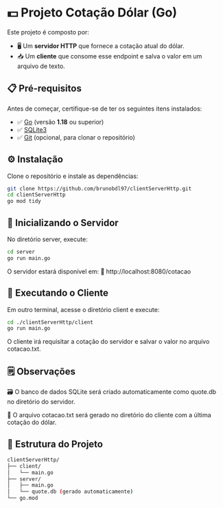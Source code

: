 # 💵 Projeto Cotação Dólar (Go)

Este projeto é composto por:

- 🖥️ Um **servidor HTTP** que fornece a cotação atual do dólar.
- 📥 Um **cliente** que consome esse endpoint e salva o valor em um arquivo de texto.

## 📋 Pré-requisitos

Antes de começar, certifique-se de ter os seguintes itens instalados:

- ✅ [Go](https://golang.org/dl/) (versão **1.18** ou superior)
- ✅ [SQLite3](https://www.sqlite.org/download.html)
- ✅ [Git](https://git-scm.com/) (opcional, para clonar o repositório)

## ⚙️ Instalação

Clone o repositório e instale as dependências:

```bash
git clone https://github.com/brunobdl97/clientServerHttp.git
cd clientServerHttp
go mod tidy
```

## 🚀 Inicializando o Servidor
No diretório server, execute:
```bash
cd server
go run main.go
```
O servidor estará disponível em:
🔗 http://localhost:8080/cotacao

## 📡 Executando o Cliente
Em outro terminal, acesse o diretório client e execute:
```bash
cd ./clientServerHttp/client
go run main.go
```
O cliente irá requisitar a cotação do servidor e salvar o valor no arquivo cotacao.txt.

## 🗒️ Observações
🗃️ O banco de dados SQLite será criado automaticamente como quote.db no diretório do servidor.

📄 O arquivo cotacao.txt será gerado no diretório do cliente com a última cotação do dólar.

## 📁 Estrutura do Projeto
```bash
clientServerHttp/
├── client/
│   └── main.go
├── server/
│   ├── main.go
│   └── quote.db (gerado automaticamente)
└── go.mod
```
